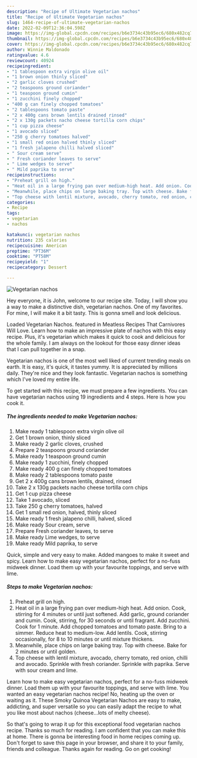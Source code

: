```yaml
---
description: "Recipe of Ultimate Vegetarian nachos"
title: "Recipe of Ultimate Vegetarian nachos"
slug: 1464-recipe-of-ultimate-vegetarian-nachos
date: 2022-02-09T12:36:04.598Z
image: https://img-global.cpcdn.com/recipes/b6e3734c43b95ec6/680x482cq70/vegetarian-nachos-recipe-main-photo.jpg
thumbnail: https://img-global.cpcdn.com/recipes/b6e3734c43b95ec6/680x482cq70/vegetarian-nachos-recipe-main-photo.jpg
cover: https://img-global.cpcdn.com/recipes/b6e3734c43b95ec6/680x482cq70/vegetarian-nachos-recipe-main-photo.jpg
author: Winnie Maldonado
ratingvalue: 4.6
reviewcount: 40924
recipeingredient:
- "1 tablespoon extra virgin olive oil"
- "1 brown onion thinly sliced"
- "2 garlic cloves crushed"
- "2 teaspoons ground coriander"
- "1 teaspoon ground cumin"
- "1 zucchini finely chopped"
- "400 g can finely chopped tomatoes"
- "2 tablespoons tomato paste"
- "2 x 400g cans brown lentils drained rinsed"
- "2 x 130g packets nacho cheese tortilla corn chips"
- "1 cup pizza cheese"
- "1 avocado sliced"
- "250 g cherry tomatoes halved"
- "1 small red onion halved thinly sliced"
- "1 fresh jalapeno chilli halved sliced"
- " Sour cream serve"
- " Fresh coriander leaves to serve"
- " Lime wedges to serve"
- " Mild paprika to serve"
recipeinstructions:
- "Preheat grill on high."
- "Heat oil in a large frying pan over medium-high heat. Add onion. Cook, stirring for 4 minutes or until just softened. Add garlic, ground coriander and cumin. Cook, stirring, for 30 seconds or until fragrant. Add zucchini. Cook for 1 minute. Add chopped tomatoes and tomato paste. Bring to a simmer. Reduce heat to medium-low. Add lentils. Cook, stirring occasionally, for 8 to 10 minutes or until mixture thickens."
- "Meanwhile, place chips on large baking tray. Top with cheese. Bake for 2 minutes or until golden."
- "Top cheese with lentil mixture, avocado, cherry tomato, red onion, chilli and avocado. Sprinkle with fresh coriander. Sprinkle with paprika. Serve with sour cream and lime."
categories:
- Recipe
tags:
- vegetarian
- nachos

katakunci: vegetarian nachos 
nutrition: 235 calories
recipecuisine: American
preptime: "PT36M"
cooktime: "PT58M"
recipeyield: "1"
recipecategory: Dessert

---
```



![Vegetarian nachos](https://img-global.cpcdn.com/recipes/b6e3734c43b95ec6/680x482cq70/vegetarian-nachos-recipe-main-photo.jpg)

Hey everyone, it is John, welcome to our recipe site. Today, I will show you a way to make a distinctive dish, vegetarian nachos. One of my favorites. For mine, I will make it a bit tasty. This is gonna smell and look delicious.

Loaded Vegetarian Nachos. featured in Meatless Recipes That Carnivores Will Love. Learn how to make an impressive plate of nachos with this easy recipe. Plus, it&#39;s vegetarian which makes it quick to cook and delicious for the whole family. I am always on the lookout for those easy dinner ideas that I can pull together in a snap.

Vegetarian nachos is one of the most well liked of current trending meals on earth. It is easy, it's quick, it tastes yummy. It is appreciated by millions daily. They're nice and they look fantastic. Vegetarian nachos is something which I've loved my entire life.


To get started with this recipe, we must prepare a few ingredients. You can have vegetarian nachos using 19 ingredients and 4 steps. Here is how you cook it.

<!--inarticleads1-->

##### The ingredients needed to make Vegetarian nachos:

1. Make ready 1 tablespoon extra virgin olive oil
1. Get 1 brown onion, thinly sliced
1. Make ready 2 garlic cloves, crushed
1. Prepare 2 teaspoons ground coriander
1. Make ready 1 teaspoon ground cumin
1. Make ready 1 zucchini, finely chopped
1. Make ready 400 g can finely chopped tomatoes
1. Make ready 2 tablespoons tomato paste
1. Get 2 x 400g cans brown lentils, drained, rinsed
1. Take 2 x 130g packets nacho cheese tortilla corn chips
1. Get 1 cup pizza cheese
1. Take 1 avocado, sliced
1. Take 250 g cherry tomatoes, halved
1. Get 1 small red onion, halved, thinly sliced
1. Make ready 1 fresh jalapeno chilli, halved, sliced
1. Make ready  Sour cream, serve
1. Prepare  Fresh coriander leaves, to serve
1. Make ready  Lime wedges, to serve
1. Make ready  Mild paprika, to serve


Quick, simple and very easy to make. Added mangoes to make it sweet and spicy. Learn how to make easy vegetarian nachos, perfect for a no-fuss midweek dinner. Load them up with your favourite toppings, and serve with lime. 

<!--inarticleads2-->

##### Steps to make Vegetarian nachos:

1. Preheat grill on high.
1. Heat oil in a large frying pan over medium-high heat. Add onion. Cook, stirring for 4 minutes or until just softened. Add garlic, ground coriander and cumin. Cook, stirring, for 30 seconds or until fragrant. Add zucchini. Cook for 1 minute. Add chopped tomatoes and tomato paste. Bring to a simmer. Reduce heat to medium-low. Add lentils. Cook, stirring occasionally, for 8 to 10 minutes or until mixture thickens.
1. Meanwhile, place chips on large baking tray. Top with cheese. Bake for 2 minutes or until golden.
1. Top cheese with lentil mixture, avocado, cherry tomato, red onion, chilli and avocado. Sprinkle with fresh coriander. Sprinkle with paprika. Serve with sour cream and lime.


Learn how to make easy vegetarian nachos, perfect for a no-fuss midweek dinner. Load them up with your favourite toppings, and serve with lime. You wanted an easy vegetarian nachos recipe! No, heating up the oven or waiting as it. These Smoky Quinoa Vegetarian Nachos are easy to make, addicting, and super versatile so you can easily adapt the recipe to what you like most about nachos (cheese…lots of melty cheese). 

So that's going to wrap it up for this exceptional food vegetarian nachos recipe. Thanks so much for reading. I am confident that you can make this at home. There is gonna be interesting food in home recipes coming up. Don't forget to save this page in your browser, and share it to your family, friends and colleague. Thanks again for reading. Go on get cooking!
